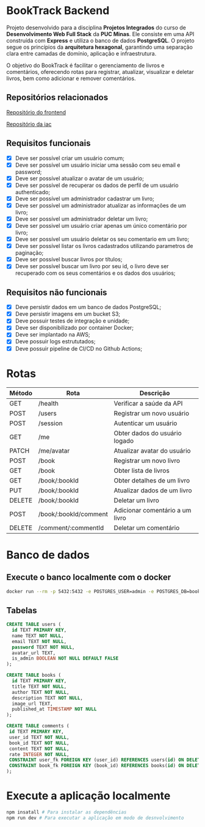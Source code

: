 # BookTrack Backend

Projeto desenvolvido para a disciplina **Projetos Integrados** do curso de **Desenvolvimento Web Full Stack** da **PUC Minas**. Ele consiste em uma API construída com **Express** e utiliza o banco de dados **PostgreSQL**. O projeto segue os princípios da **arquitetura hexagonal**, garantindo uma separação clara entre camadas de domínio, aplicação e infraestrutura.

O objetivo do BookTrack é facilitar o gerenciamento de livros e comentários, oferecendo rotas para registrar, atualizar, visualizar e deletar livros, bem como adicionar e remover comentários.

## Repositórios relacionados

[Repositório do frontend](https://github.com/marcosparreiras/book-track-frontend)

[Repositório da iac](https://github.com/marcosparreiras/book-track-iac)

## Requisitos funcionais

- [x] Deve ser possível criar um usuário comum;
- [x] Deve ser possível um usuário iniciar uma sessão com seu email e password;
- [x] Deve ser possível atualizar o avatar de um usuário;
- [x] Deve ser possível de recuperar os dados de perfil de um usuário authenticado;
- [x] Deve ser possível um administrador cadastrar um livro;
- [x] Deve ser possível um administrador atualizar as informações de um livro;
- [x] Deve ser possível um administrador deletar um livro;
- [x] Deve ser possivel um usuário criar apenas um único comentário por livro;
- [x] Deve ser possível um usuário deletar os seu comentario em um livro;
- [x] Deve ser possível listar os livros cadastrados utilizando parametros de paginação;
- [x] Deve ser possível buscar livros por títulos;
- [x] Deve ser possível buscar um livro por seu id, o livro deve ser recuperado com os seus comentários e os dados dos usuários;

## Requisitos não funcionais

- [x] Deve persistir dados em um banco de dados PostgreSQL;
- [x] Deve persistir imagens em um bucket S3;
- [x] Deve possuir testes de integração e unidade;
- [x] Deve ser disponibilizado por container Docker;
- [x] Deve ser implantado na AWS;
- [x] Deve possuir logs estrututados;
- [x] Deve possuir pipeline de CI/CD no Github Actions;

# Rotas

| Método | Rota                  | Descrição                       |
| ------ | --------------------- | ------------------------------- |
| GET    | /health               | Verificar a saúde da API        |
| POST   | /users                | Registrar um novo usuário       |
| POST   | /session              | Autenticar um usuário           |
| GET    | /me                   | Obter dados do usuário logado   |
| PATCH  | /me/avatar            | Atualizar avatar do usuário     |
| POST   | /book                 | Registrar um novo livro         |
| GET    | /book                 | Obter lista de livros           |
| GET    | /book/:bookId         | Obter detalhes de um livro      |
| PUT    | /book/:bookId         | Atualizar dados de um livro     |
| DELETE | /book/:bookId         | Deletar um livro                |
| POST   | /book/:bookId/comment | Adicionar comentário a um livro |
| DELETE | /comment/:commentId   | Deletar um comentário           |

# Banco de dados

## Execute o banco localmente com o docker

```bash
docker run --rm -p 5432:5432 -e POSTGRES_USER=admin -e POSTGRES_DB=booktrack -e POSTGRES_PASSWORD=admin -v ./schema.sql:/docker-entrypoint-initdb.d/schema.sql -d postgres
```

## Tabelas

```sql
CREATE TABLE users (
  id TEXT PRIMARY KEY,
  name TEXT NOT NULL,
  email TEXT NOT NULL,
  password TEXT NOT NULL,
  avatar_url TEXT,
  is_admin BOOLEAN NOT NULL DEFAULT FALSE
);

CREATE TABLE books (
  id TEXT PRIMARY KEY,
  title TEXT NOT NULL,
  author TEXT NOT NULL,
  description TEXT NOT NULL,
  image_url TEXT,
  published_at TIMESTAMP NOT NULL
);

CREATE TABLE comments (
 id TEXT PRIMARY KEY,
 user_id TEXT NOT NULL,
 book_id TEXT NOT NULL,
 content TEXT NOT NULL,
 rate INTEGER NOT NULL,
 CONSTRAINT user_fk FOREIGN KEY (user_id) REFERENCES users(id) ON DELETE CASCADE,
 CONSTRAINT book_fk FOREIGN KEY (book_id) REFERENCES books(id) ON DELETE CASCADE
);
```

# Execute a aplicação localmente

```bash
npm insatall # Para instalar as dependências
npm run dev # Para executar a aplicação em modo de desnvolvimento
```
